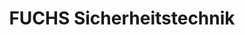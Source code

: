 ---
title: "FUCHS Sicherheitstechnik"
url: /schweinfurt/fuchs-sicherheitstechnik/
shop: Sicherheit
---